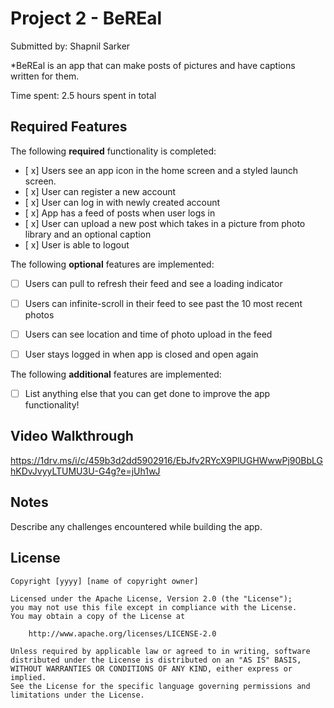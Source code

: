 # Project 2 - BeREal

Submitted by: Shapnil Sarker

*BeREal is an app that can make posts of pictures and have captions written for them.

Time spent: 2.5 hours spent in total

## Required Features

The following **required** functionality is completed:

- [ x] Users see an app icon in the home screen and a styled launch screen.
- [ x] User can register a new account
- [ x] User can log in with newly created account
- [ x] App has a feed of posts when user logs in
- [ x] User can upload a new post which takes in a picture from photo library and an optional caption	
- [ x] User is able to logout	
 
The following **optional** features are implemented:

- [ ] Users can pull to refresh their feed and see a loading indicator
- [ ] Users can infinite-scroll in their feed to see past the 10 most recent photos
- [ ] Users can see location and time of photo upload in the feed	
- [ ] User stays logged in when app is closed and open again	


The following **additional** features are implemented:

- [ ] List anything else that you can get done to improve the app functionality!

## Video Walkthrough
https://1drv.ms/i/c/459b3d2dd5902916/EbJfv2RYcX9PlUGHWwwPj90BbLGhKDvJvyyLTUMU3U-G4g?e=jUh1wJ 


## Notes

Describe any challenges encountered while building the app.

## License

    Copyright [yyyy] [name of copyright owner]

    Licensed under the Apache License, Version 2.0 (the "License");
    you may not use this file except in compliance with the License.
    You may obtain a copy of the License at

        http://www.apache.org/licenses/LICENSE-2.0

    Unless required by applicable law or agreed to in writing, software
    distributed under the License is distributed on an "AS IS" BASIS,
    WITHOUT WARRANTIES OR CONDITIONS OF ANY KIND, either express or implied.
    See the License for the specific language governing permissions and
    limitations under the License.
